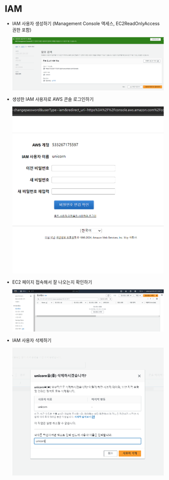# IAM  
- IAM 사용자 생성하기 (Management Console 액세스, EC2ReadOnlyAccess 권한 포함)  
  
  ![alt text](images/markdown-image.png)
  
- 생성한 IAM 사용자로 AWS 콘솔 로그인하기  
  
  ![alt text](images/markdown-image-1.png)
  
- EC2 페이지 접속해서 잘 나오는지 확인하기  
  
  ![alt text](images/markdown-image-2.png)
  
- IAM 사용자 삭제하기  
  
  ![alt text](images/markdown-image-3.png)